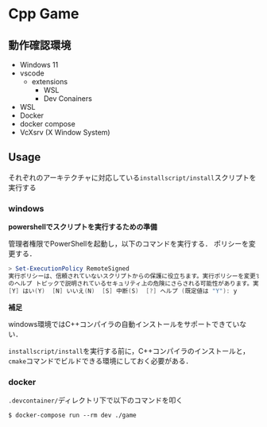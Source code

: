 # Cpp Game
## 動作確認環境
* Windows 11
* vscode
    - extensions
        - WSL
        - Dev Conainers
* WSL
* Docker
* docker compose
* VcXsrv (X Window System)

## Usage
それぞれのアーキテクチャに対応している`installscript/install`スクリプトを実行する

### windows
**powershellでスクリプトを実行するための準備**

管理者権限でPowerShellを起動し，以下のコマンドを実行する．
ポリシーを変更する．

```PowerShell
> Set-ExecutionPolicy RemoteSigned
実行ポリシーは、信頼されていないスクリプトからの保護に役立ちます。実行ポリシーを変更すると、about_Execution_Policies
のヘルプ トピックで説明されているセキュリティ上の危険にさらされる可能性があります。実行ポリシーを変更しますか?
[Y] はい(Y)  [N] いいえ(N)  [S] 中断(S)  [?] ヘルプ (既定値は "Y"): y
```

**補足**

windows環境ではC++コンパイラの自動インストールをサポートできていない．

`installscript/install`を実行する前に，C++コンパイラのインストールと，`cmake`コマンドでビルドできる環境にしておく必要がある．

### docker
`.devcontainer/`ディレクトリ下で以下のコマンドを叩く
```
$ docker-compose run --rm dev ./game
```
